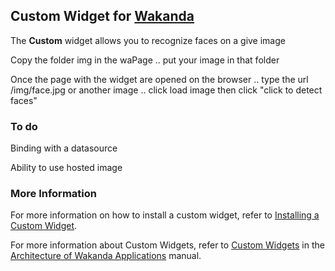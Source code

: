 ## Custom Widget for [Wakanda](http://wakanda.org)
The __Custom__ widget allows you to recognize faces on a give image

Copy the folder img in the waPage .. put your image in that folder

Once the page with the widget are opened on the browser .. type the url /img/face.jpg or another image .. click load image then click "click to detect faces"

### To do

Binding with a datasource

Ability to use hosted image


### More Information
For more information on how to install a custom widget, refer to [Installing a Custom Widget](http://doc.wakanda.org/WakandaStudio0/help/Title/en/page3869.html#1027761).

For more information about Custom Widgets, refer to [Custom Widgets](http://doc.wakanda.org/Wakanda0.v5/help/Title/en/page3863.html "Custom Widgets") in the [Architecture of Wakanda Applications](http://doc.wakanda.org/Wakanda0.v5/help/Title/en/page3844.html "Architecture of Wakanda Applications") manual.
